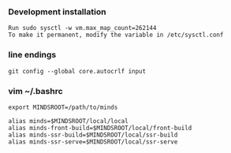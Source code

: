 ### Development installation
```
Run sudo sysctl -w vm.max_map_count=262144
To make it permanent, modify the variable in /etc/sysctl.conf
```

### line endings
```
git config --global core.autocrlf input
```
### vim ~/.bashrc
```
export MINDSROOT=/path/to/minds

alias minds=$MINDSROOT/local/local
alias minds-front-build=$MINDSROOT/local/front-build
alias minds-ssr-build=$MINDSROOT/local/ssr-build
alias minds-ssr-serve=$MINDSROOT/local/ssr-serve
```
